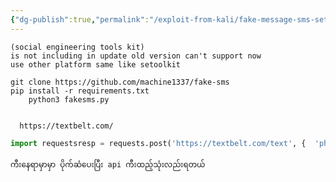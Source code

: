 ```yaml
---
{"dg-publish":true,"permalink":"/exploit-from-kali/fake-message-sms-setoolkit/","tags":["walkthrought"]}
---
```


	(social engineering tools kit)
	is not including in update old version can't support now
	use other platform same like setoolkit

	git clone https://github.com/machine1337/fake-sms
	pip install -r requirements.txt
		python3 fakesms.py
	
  
	  https://textbelt.com/


```python
import requestsresp = requests.post('https://textbelt.com/text', {  'phone': '959111111',  'message': 'how are you',  'key': 'textbelt',})print(resp.json())
```



	ကီးနေရာမှာမှာ ပိုက်ဆံပေးပြီး api ကီးထည့်သုံးလည်းရတယ်
	